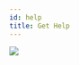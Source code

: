 ```yaml
---
id: help
title: Get Help
---
```


<a href="https://t.me/easyjitsisuppport" ><img src="/img/undraw_helpful_sign_s6al.svg" ></img></a>
